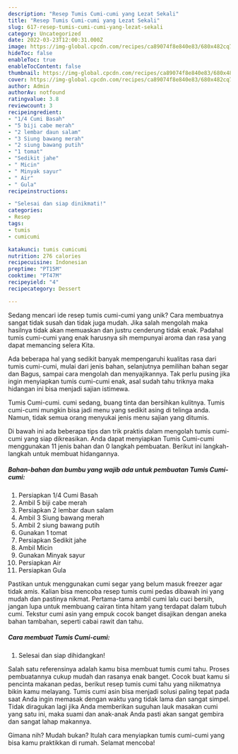```yaml
---
description: "Resep Tumis Cumi-cumi yang Lezat Sekali"
title: "Resep Tumis Cumi-cumi yang Lezat Sekali"
slug: 617-resep-tumis-cumi-cumi-yang-lezat-sekali
category: Uncategorized
date: 2022-03-23T12:00:31.000Z
image: https://img-global.cpcdn.com/recipes/ca89074f8e840e83/680x482cq70/tumis-cumi-cumi-foto-resep-utama.jpg
hideToc: false
enableToc: true
enableTocContent: false
thumbnail: https://img-global.cpcdn.com/recipes/ca89074f8e840e83/680x482cq70/tumis-cumi-cumi-foto-resep-utama.jpg
cover: https://img-global.cpcdn.com/recipes/ca89074f8e840e83/680x482cq70/tumis-cumi-cumi-foto-resep-utama.jpg
author: Admin
authorAv: notfound
ratingvalue: 3.8
reviewcount: 3
recipeingredient:
- "1/4 Cumi Basah"
- "5 biji cabe merah"
- "2 lembar daun salam"
- "3 Siung bawang merah"
- "2 siung bawang putih"
- "1 tomat"
- "Sedikit jahe"
- " Micin"
- " Minyak sayur"
- " Air"
- " Gula"
recipeinstructions:

- "Selesai dan siap dinikmati!"
categories:
- Resep
tags:
- tumis
- cumicumi

katakunci: tumis cumicumi 
nutrition: 276 calories
recipecuisine: Indonesian
preptime: "PT15M"
cooktime: "PT47M"
recipeyield: "4"
recipecategory: Dessert

---
```





Sedang mencari ide resep tumis cumi-cumi yang unik? Cara membuatnya sangat tidak susah dan tidak juga mudah. Jika salah mengolah maka hasilnya tidak akan memuaskan dan justru cenderung tidak enak. Padahal tumis cumi-cumi yang enak harusnya sih mempunyai aroma dan rasa yang dapat memancing selera Kita.





Ada beberapa hal yang sedikit banyak mempengaruhi kualitas rasa dari tumis cumi-cumi, mulai dari jenis bahan, selanjutnya pemilihan bahan segar dan Bagus, sampai cara mengolah dan menyajikannya. Tak perlu pusing jika ingin menyiapkan tumis cumi-cumi enak,      asal sudah tahu triknya maka hidangan ini bisa menjadi sajian istimewa.














Tumis Cumi-cumi. cumi sedang, buang tinta dan bersihkan kulitnya. Tumis cumi-cumi mungkin bisa jadi menu yang sedikit asing di telinga anda. Namun, tidak semua orang menyukai jenis menu sajian yang ditumis.






Di bawah ini ada beberapa tips dan trik praktis dalam mengolah tumis cumi-cumi yang siap dikreasikan. Anda dapat menyiapkan Tumis Cumi-cumi menggunakan 11 jenis bahan dan 0 langkah pembuatan. Berikut ini langkah-langkah untuk membuat hidangannya.

<!--inarticleads1-->

##### Bahan-bahan dan bumbu yang wajib ada untuk pembuatan Tumis Cumi-cumi:

1. Persiapkan 1/4 Cumi Basah
1. Ambil 5 biji cabe merah
1. Persiapkan 2 lembar daun salam
1. Ambil 3 Siung bawang merah
1. Ambil 2 siung bawang putih
1. Gunakan 1 tomat
1. Persiapkan Sedikit jahe
1. Ambil  Micin
1. Gunakan  Minyak sayur
1. Persiapkan  Air
1. Persiapkan  Gula


Pastikan untuk menggunakan cumi segar yang belum masuk freezer agar tidak amis. Kalian bisa mencoba resep tumis cumi pedas dibawah ini yang mudah dan pastinya nikmat. Pertama-tama ambil cumi lalu cuci bersih, jangan lupa untuk membuang cairan tinta hitam yang terdapat dalam tubuh cumi. Tekstur cumi asin yang empuk cocok banget disajikan dengan aneka bahan tambahan, seperti cabai rawit dan tahu. 

<!--inarticleads2-->

##### Cara membuat Tumis Cumi-cumi:


1. Selesai dan siap dihidangkan!

Salah satu referensinya adalah kamu bisa membuat tumis cumi tahu. Proses pembuatannya cukup mudah dan rasanya enak banget. Cocok buat kamu si pencinta makanan pedas, berikut resep tumis cumi tahu yang niikmatnya bikin kamu melayang. Tumis cumi asin bisa menjadi solusi paling tepat pada saat Anda ingin memasak dengan waktu yang tidak lama dan sangat simpel. Tidak diragukan lagi jika Anda memberikan suguhan lauk masakan cumi yang satu ini, maka suami dan anak-anak Anda pasti akan sangat gembira dan sangat lahap makannya. 

Gimana nih? Mudah bukan? Itulah cara menyiapkan tumis cumi-cumi yang bisa kamu praktikkan di rumah. Selamat mencoba!
